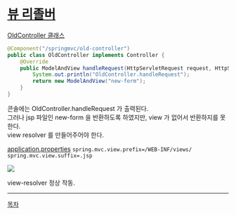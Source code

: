 # [뷰 리졸버](Lecture-Note/5-3.md)

[OldController 클래스](../src/main/java/hello/servlet/web/springmvc/old/OldController.java)
```java
@Component("/springmvc/old-controller")
public class OldController implements Controller {
    @Override
    public ModelAndView handleRequest(HttpServletRequest request, HttpServletResponse response) throws Exception {
        System.out.println("OldController.handleRequest");
        return new ModelAndView("new-form");
    }
}
```
콘솔에는 OldController.handleRequest 가 출력된다.    
그러나 jsp 파일인 new-form 을 반환하도록 하였지만, view 가 없어서 반환하지를 못한다.  
view resolver 를 만들어주어야 한다.       

[application.properties](../src/main/resources/application.properties)
```spring.mvc.view.prefix=/WEB-INF/views/```
```spring.mvc.view.suffix=.jsp```

![](imgnote/5-3-1.png)

view-resolver 정상 작동.


---
[목차](../README.md)